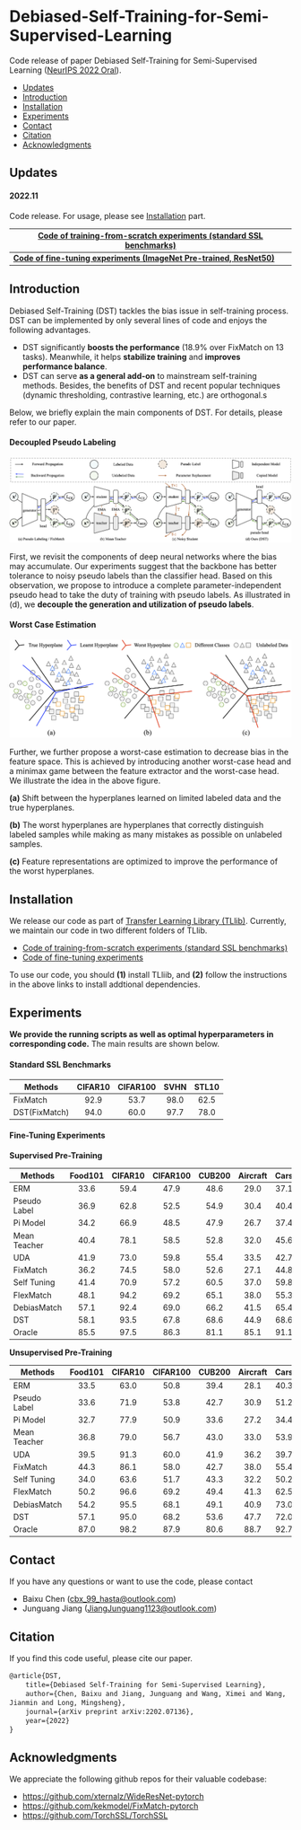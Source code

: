 # Debiased-Self-Training-for-Semi-Supervised-Learning

Code release of paper Debiased Self-Training for Semi-Supervised Learning ([NeurIPS 2022 Oral](https://arxiv.org/abs/2202.07136)).

- [Updates](#updates)
- [Introduction](#introduction)
- [Installation](#installation)
- [Experiments](#experiments)
- [Contact](#contact)
- [Citation](#citation)
- [Acknowledgments](#acknowledgments)

## Updates

#### 2022.11

Code release. For usage, please see [Installation](#installation) part.

| [Code of training-from-scratch experiments (standard SSL benchmarks)](https://github.com/thuml/Transfer-Learning-Library/tree/dev-ssl/projects/dst) |
| ------------------------------------------------------------ |
| [**Code of fine-tuning experiments (ImageNet Pre-trained, ResNet50)**](https://github.com/thuml/Transfer-Learning-Library/tree/master/examples/semi_supervised_learning/image_classification) |

## Introduction

Debiased Self-Training (DST) tackles the bias issue in self-training process. DST can be implemented by only several lines of code and enjoys the following advantages.

- DST significantly **boosts the performance** (18.9% over FixMatch on 13 tasks). Meanwhile, it helps **stabilize training** and **improves performance balance**.
- DST can serve **as a general add-on** to mainstream self-training methods. Besides, the benefits of DST and recent popular techniques (dynamic thresholding, contrastive learning, etc.) are orthogonal.s

Below, we briefly explain the main components of DST. For details, please refer to our paper. 

####	Decoupled Pseudo Labeling

![arch](fig/arch.png)

First, we revisit the components of deep neural networks where the bias may accumulate. Our experiments suggest that the backbone has better tolerance to noisy pseudo labels than the classifier head. Based on this observation, we propose to introduce a complete parameter-independent pseudo head to take the duty of training with pseudo labels. As illustrated in (d), we **decouple the generation and utilization of pseudo labels**.

#### Worst Case Estimation

![arch](fig/worst_case.png)

Further, we further propose a worst-case estimation to decrease bias in the feature space. This is achieved by introducing another worst-case head and a minimax game between the feature extractor and the worst-case head. We illustrate the idea in the above figure.

**(a)** Shift between the hyperplanes learned on limited labeled data and the true hyperplanes.

**(b)** The worst hyperplanes are hyperplanes that correctly distinguish labeled samples while making as many mistakes as possible on unlabeled samples.

**(c)** Feature representations are optimized to improve the performance of the worst hyperplanes.

## Installation

We release our code as part of [Transfer Learning Library (TLlib)](https://github.com/thuml/Transfer-Learning-Library#introduction). Currently, we maintain our code in two different folders of TLlib.

- [Code of training-from-scratch experiments (standard SSL benchmarks)](https://github.com/thuml/Transfer-Learning-Library/tree/dev-ssl/projects/dst)
- [Code of fine-tuning experiments](https://github.com/thuml/Transfer-Learning-Library/tree/master/examples/semi_supervised_learning/image_classification)

To use our code, you should **(1)** install TLliib, and **(2)** follow the instructions in the above links to install addtional dependencies. 

## Experiments

**We provide the running scripts as well as optimal hyperparameters in corresponding code.** The main results are shown below.

#### Standard SSL Benchmarks

| Methods       | CIFAR10 | CIFAR100 | SVHN | STL10 |
| ------------- | :-----: | :------: | :--: | :---: |
| FixMatch      |  92.9   |   53.7   | 98.0 | 62.5  |
| DST(FixMatch) |  94.0   |   60.0   | 97.7 | 78.0  |

#### Fine-Tuning Experiments

**Supervised Pre-Training**

| Methods      | Food101 | CIFAR10 | CIFAR100 | CUB200 | Aircraft | Cars | SUN397 | DTD  | Pets | Flowers | Caltech | Avg  |
| ------------ | :-----: | :-----: | :------: | :----: | :------: | :--: | :----: | :--: | :--: | :-----: | ------- | ---- |
| ERM          |  33.6   |  59.4   |   47.9   |  48.6  |   29.0   | 37.1 |  40.9  | 50.5 | 82.2 |  87.6   | 82.2    | 54.5 |
| Pseudo Label |  36.9   |  62.8   |   52.5   |  54.9  |   30.4   | 40.4 |  41.7  | 54.1 | 89.6 |  93.5   | 85.1    | 58.4 |
| Pi Model     |  34.2   |  66.9   |   48.5   |  47.9  |   26.7   | 37.4 |  40.9  | 51.9 | 83.5 |  92.0   | 82.2    | 55.6 |
| Mean Teacher |  40.4   |  78.1   |   58.5   |  52.8  |   32.0   | 45.6 |  40.2  | 53.8 | 86.8 |  92.8   | 83.7    | 60.4 |
| UDA          |  41.9   |  73.0   |   59.8   |  55.4  |   33.5   | 42.7 |  42.1  | 49.7 | 88.0 |  93.4   | 85.3    | 60.4 |
| FixMatch     |  36.2   |  74.5   |   58.0   |  52.6  |   27.1   | 44.8 |  40.8  | 50.2 | 87.8 |  93.6   | 83.2    | 59.0 |
| Self Tuning  |  41.4   |  70.9   |   57.2   |  60.5  |   37.0   | 59.8 |  43.5  | 51.7 | 88.4 |  93.5   | 89.1    | 63.0 |
| FlexMatch    |  48.1   |  94.2   |   69.2   |  65.1  |   38.0   | 55.3 |  50.2  | 55.6 | 91.5 |  94.6   | 89.4    | 68.3 |
| DebiasMatch  |  57.1   |  92.4   |   69.0   |  66.2  |   41.5   | 65.4 |  48.3  | 54.2 | 90.2 |  95.4   | 89.3    | 69.9 |
| DST          |  58.1   |  93.5   |   67.8   |  68.6  |   44.9   | 68.6 |  47.0  | 56.3 | 91.5 |  95.1   | 90.3    | 71.1 |
| Oracle       |  85.5   |  97.5   |   86.3   |  81.1  |   85.1   | 91.1 |  64.1  | 68.8 | 93.2 |  98.1   | 92.6    | 85.8 |

**Unsupervised Pre-Training**

| Methods      | Food101 | CIFAR10 | CIFAR100 | CUB200 | Aircraft | Cars | SUN397 | DTD  | Pets | Flowers | Caltech | Avg  |
| ------------ | :-----: | :-----: | :------: | :----: | :------: | :--: | :----: | :--: | :--: | :-----: | ------- | ---- |
| ERM          |  33.5   |  63.0   |   50.8   |  39.4  |   28.1   | 40.3 |  40.7  | 53.7 | 65.4 |  87.5   | 82.8    | 53.2 |
| Pseudo Label |  33.6   |  71.9   |   53.8   |  42.7  |   30.9   | 51.2 |  41.2  | 55.2 | 69.3 |  94.2   | 86.2    | 57.3 |
| Pi Model     |  32.7   |  77.9   |   50.9   |  33.6  |   27.2   | 34.4 |  41.1  | 54.9 | 66.7 |  91.4   | 84.1    | 54.1 |
| Mean Teacher |  36.8   |  79.0   |   56.7   |  43.0  |   33.0   | 53.9 |  39.5  | 54.5 | 67.8 |  92.7   | 83.3    | 58.2 |
| UDA          |  39.5   |  91.3   |   60.0   |  41.9  |   36.2   | 39.7 |  41.7  | 51.5 | 71.0 |  93.7   | 86.5    | 59.4 |
| FixMatch     |  44.3   |  86.1   |   58.0   |  42.7  |   38.0   | 55.4 |  42.4  | 53.1 | 67.9 |  95.2   | 83.4    | 60.6 |
| Self Tuning  |  34.0   |  63.6   |   51.7   |  43.3  |   32.2   | 50.2 |  40.7  | 52.7 | 68.2 |  91.8   | 87.7    | 56.0 |
| FlexMatch    |  50.2   |  96.6   |   69.2   |  49.4  |   41.3   | 62.5 |  47.2  | 54.5 | 72.4 |  94.8   | 89.4    | 66.1 |
| DebiasMatch  |  54.2   |  95.5   |   68.1   |  49.1  |   40.9   | 73.0 |  47.6  | 54.4 | 76.6 |  95.5   | 88.7    | 67.6 |
| DST          |  57.1   |  95.0   |   68.2   |  53.6  |   47.7   | 72.0 |  46.8  | 56.0 | 76.3 |  95.6   | 90.1    | 68.9 |
| Oracle       |  87.0   |  98.2   |   87.9   |  80.6  |   88.7   | 92.7 |  63.9  | 73.8 | 90.6 |  97.8   | 93.1    | 86.8 |

## Contact

If you have any questions or want to use the code, please contact

- Baixu Chen (cbx_99_hasta@outlook.com)
- Junguang Jiang (JiangJunguang1123@outlook.com)

## Citation

If you find this code useful, please cite our paper.

```
@article{DST,
    title={Debiased Self-Training for Semi-Supervised Learning},
    author={Chen, Baixu and Jiang, Junguang and Wang, Ximei and Wang, Jianmin and Long, Mingsheng},
    journal={arXiv preprint arXiv:2202.07136},
    year={2022}
}
```

## Acknowledgments

We appreciate the following github repos for their valuable codebase:
- https://github.com/xternalz/WideResNet-pytorch
- https://github.com/kekmodel/FixMatch-pytorch
- https://github.com/TorchSSL/TorchSSL

